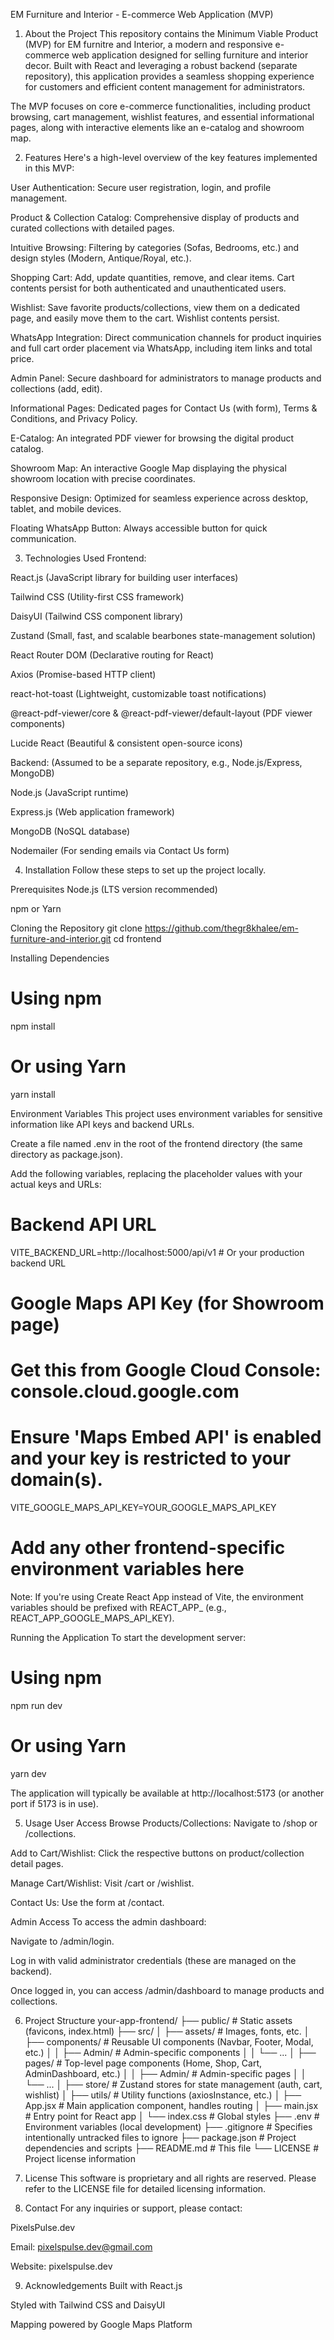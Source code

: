 EM Furniture and Interior - E-commerce Web Application (MVP)

1. About the Project
This repository contains the Minimum Viable Product (MVP) for EM furnitre and Interior, a modern and responsive e-commerce web application designed for selling furniture and interior decor. Built with React and leveraging a robust backend (separate repository), this application provides a seamless shopping experience for customers and efficient content management for administrators.

The MVP focuses on core e-commerce functionalities, including product browsing, cart management, wishlist features, and essential informational pages, along with interactive elements like an e-catalog and showroom map.

2. Features
Here's a high-level overview of the key features implemented in this MVP:

User Authentication: Secure user registration, login, and profile management.

Product & Collection Catalog: Comprehensive display of products and curated collections with detailed pages.

Intuitive Browsing: Filtering by categories (Sofas, Bedrooms, etc.) and design styles (Modern, Antique/Royal, etc.).

Shopping Cart: Add, update quantities, remove, and clear items. Cart contents persist for both authenticated and unauthenticated users.

Wishlist: Save favorite products/collections, view them on a dedicated page, and easily move them to the cart. Wishlist contents persist.

WhatsApp Integration: Direct communication channels for product inquiries and full cart order placement via WhatsApp, including item links and total price.

Admin Panel: Secure dashboard for administrators to manage products and collections (add, edit).

Informational Pages: Dedicated pages for Contact Us (with form), Terms & Conditions, and Privacy Policy.

E-Catalog: An integrated PDF viewer for browsing the digital product catalog.

Showroom Map: An interactive Google Map displaying the physical showroom location with precise coordinates.

Responsive Design: Optimized for seamless experience across desktop, tablet, and mobile devices.

Floating WhatsApp Button: Always accessible button for quick communication.

3. Technologies Used
Frontend:

React.js (JavaScript library for building user interfaces)

Tailwind CSS (Utility-first CSS framework)

DaisyUI (Tailwind CSS component library)

Zustand (Small, fast, and scalable bearbones state-management solution)

React Router DOM (Declarative routing for React)

Axios (Promise-based HTTP client)

react-hot-toast (Lightweight, customizable toast notifications)

@react-pdf-viewer/core & @react-pdf-viewer/default-layout (PDF viewer components)

Lucide React (Beautiful & consistent open-source icons)

Backend: (Assumed to be a separate repository, e.g., Node.js/Express, MongoDB)

Node.js (JavaScript runtime)

Express.js (Web application framework)

MongoDB (NoSQL database)

Nodemailer (For sending emails via Contact Us form)

4. Installation
Follow these steps to set up the project locally.

Prerequisites
Node.js (LTS version recommended)

npm or Yarn

Cloning the Repository
git clone https://github.com/thegr8khalee/em-furniture-and-interior.git
cd frontend

Installing Dependencies
# Using npm
npm install

# Or using Yarn
yarn install

Environment Variables
This project uses environment variables for sensitive information like API keys and backend URLs.

Create a file named .env in the root of the frontend directory (the same directory as package.json).

Add the following variables, replacing the placeholder values with your actual keys and URLs:

# Backend API URL
VITE_BACKEND_URL=http://localhost:5000/api/v1 # Or your production backend URL

# Google Maps API Key (for Showroom page)
# Get this from Google Cloud Console: console.cloud.google.com
# Ensure 'Maps Embed API' is enabled and your key is restricted to your domain(s).
VITE_GOOGLE_MAPS_API_KEY=YOUR_GOOGLE_MAPS_API_KEY

# Add any other frontend-specific environment variables here

Note: If you're using Create React App instead of Vite, the environment variables should be prefixed with REACT_APP_ (e.g., REACT_APP_GOOGLE_MAPS_API_KEY).

Running the Application
To start the development server:

# Using npm
npm run dev

# Or using Yarn
yarn dev

The application will typically be available at http://localhost:5173 (or another port if 5173 is in use).

5. Usage
User Access
Browse Products/Collections: Navigate to /shop or /collections.

Add to Cart/Wishlist: Click the respective buttons on product/collection detail pages.

Manage Cart/Wishlist: Visit /cart or /wishlist.

Contact Us: Use the form at /contact.

Admin Access
To access the admin dashboard:

Navigate to /admin/login.

Log in with valid administrator credentials (these are managed on the backend).

Once logged in, you can access /admin/dashboard to manage products and collections.

6. Project Structure
your-app-frontend/
├── public/                     # Static assets (favicons, index.html)
├── src/
│   ├── assets/                 # Images, fonts, etc.
│   ├── components/             # Reusable UI components (Navbar, Footer, Modal, etc.)
│   │   ├── Admin/              # Admin-specific components
│   │   └── ...
│   ├── pages/                  # Top-level page components (Home, Shop, Cart, AdminDashboard, etc.)
│   │   ├── Admin/              # Admin-specific pages
│   │   └── ...
│   ├── store/                  # Zustand stores for state management (auth, cart, wishlist)
│   ├── utils/                  # Utility functions (axiosInstance, etc.)
│   ├── App.jsx                 # Main application component, handles routing
│   ├── main.jsx                # Entry point for React app
│   └── index.css               # Global styles
├── .env                        # Environment variables (local development)
├── .gitignore                  # Specifies intentionally untracked files to ignore
├── package.json                # Project dependencies and scripts
├── README.md                   # This file
└── LICENSE                     # Project license information

7. License
This software is proprietary and all rights are reserved. Please refer to the LICENSE file for detailed licensing information.

8. Contact
For any inquiries or support, please contact:

PixelsPulse.dev

Email: pixelspulse.dev@gmail.com

Website: pixelspulse.dev

9. Acknowledgements
Built with React.js

Styled with Tailwind CSS and DaisyUI

Mapping powered by Google Maps Platform
